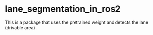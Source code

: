 # lane_segmentation_in_ros2
This is a package that uses the pretrained weight and detects the lane (drivable area) .
